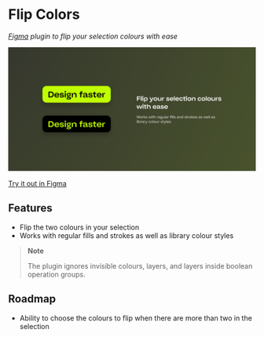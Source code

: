 # Flip Colors

_[Figma](https://figma.com/about) plugin to flip your selection colours with ease_

![Plugin Cover](/assets/cover.png)

[Try it out in Figma](https://figma.com/community/plugin/1124356039161054553)

## Features

- Flip the two colours in your selection
- Works with regular fills and strokes as well as library colour styles

> **Note**
>
> The plugin ignores invisible colours, layers, and layers inside boolean operation groups.

## Roadmap

- Ability to choose the colours to flip when there are more than two in the selection
